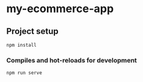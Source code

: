# my-ecommerce-app

## Project setup
```
npm install
```

### Compiles and hot-reloads for development
```
npm run serve
```


